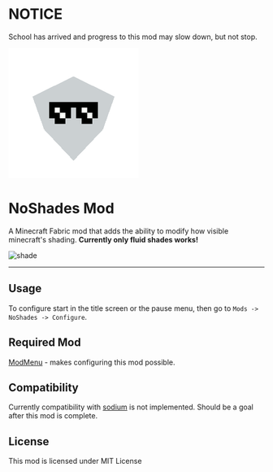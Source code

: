 # NOTICE
School has arrived and progress to this mod may slow down, but not stop.

<img src="src/main/resources/pack.png" width="256">

# NoShades Mod

A Minecraft Fabric mod that adds the ability to modify how visible minecraft's shading. **Currently only fluid shades works!**

![shade](https://user-images.githubusercontent.com/89975834/131935984-dd9ce9c2-cf76-4cbd-a3e0-b436f77cfbd1.gif)

---

## Usage

To configure start in the title screen or the pause menu, then go to `Mods -> NoShades -> Configure`.

## Required Mod

[ModMenu](https://github.com/TerraformersMC/ModMenu) - makes configuring this mod possible.

## Compatibility

Currently compatibility with [sodium](https://github.com/CaffeineMC/sodium-fabric) is not implemented. Should be a goal after this mod is complete.

## License

This mod is licensed under MIT License
